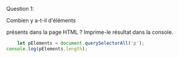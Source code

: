 Question 1:

Combien y a-t-il d'éléments <p> présents dans la page HTML ? Imprime-le résultat dans la console.

```js 
    let pElements = document.querySelectorAll('p');
console.log(pElements.length);
```

